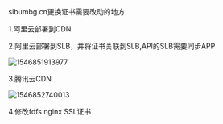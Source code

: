 sibumbg.cn更换证书需要改动的地方

1.阿里云部署到CDN

2.阿里云部署到SLB，并将证书关联到SLB,API的SLB需要同步APP

![1546851913977](C:\Users\bill\AppData\Roaming\Typora\typora-user-images\1546851913977.png)

3.腾讯云CDN

![1546852740013](C:\Users\bill\AppData\Roaming\Typora\typora-user-images\1546852740013.png)

4.修改fdfs nginx SSL证书